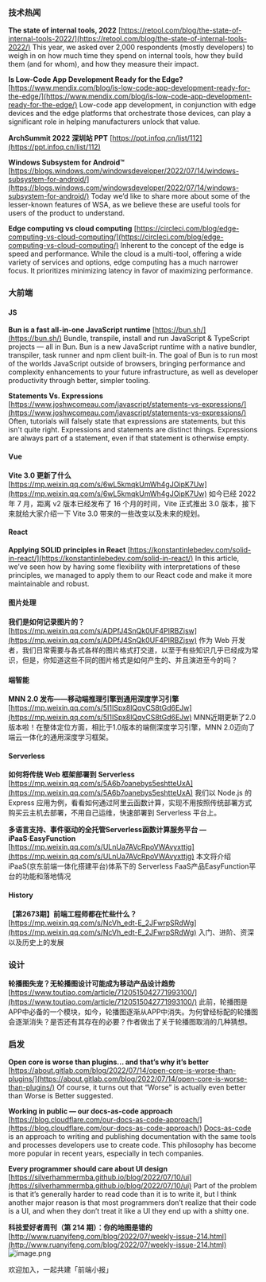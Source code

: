 ### 技术热闻
**The state of internal tools, 2022**
[https://retool.com/blog/the-state-of-internal-tools-2022/](https://retool.com/blog/the-state-of-internal-tools-2022/)
This year, we asked over 2,000 respondents (mostly developers) to weigh in on how much time they spend on internal tools, how they build them (and for whom), and how they measure their impact.

**Is Low-Code App Development Ready for the Edge?**
[https://www.mendix.com/blog/is-low-code-app-development-ready-for-the-edge/](https://www.mendix.com/blog/is-low-code-app-development-ready-for-the-edge/)
Low-code app development, in conjunction with edge devices and the edge platforms that orchestrate those devices, can play a significant role in helping manufacturers unlock that value.

**ArchSummit 2022 深圳站 PPT**
[https://ppt.infoq.cn/list/112](https://ppt.infoq.cn/list/112)

**Windows Subsystem for Android™**
[https://blogs.windows.com/windowsdeveloper/2022/07/14/windows-subsystem-for-android/](https://blogs.windows.com/windowsdeveloper/2022/07/14/windows-subsystem-for-android/)
Today we’d like to share more about some of the lesser-known features of WSA, as we believe these are useful tools for users of the product to understand.

**Edge computing vs cloud computing**
[https://circleci.com/blog/edge-computing-vs-cloud-computing/](https://circleci.com/blog/edge-computing-vs-cloud-computing/)
Inherent to the concept of the edge is speed and performance. While the cloud is a multi-tool, offering a wide variety of services and options, edge computing has a much narrower focus. It prioritizes minimizing latency in favor of maximizing performance.

### 大前端
#### JS
**Bun is a fast all-in-one JavaScript runtime**
[https://bun.sh/](https://bun.sh/)
Bundle, transpile, install and run JavaScript & TypeScript projects — all in Bun. Bun is a new JavaScript runtime with a native bundler, transpiler, task runner and npm client built-in. The goal of Bun is to run most of the worlds JavaScript outside of browsers, bringing performance and complexity enhancements to your future infrastructure, as well as developer productivity through better, simpler tooling.

**Statements Vs. Expressions**
[https://www.joshwcomeau.com/javascript/statements-vs-expressions/](https://www.joshwcomeau.com/javascript/statements-vs-expressions/)
Often, tutorials will falsely state that expressions are statements, but this isn't quite right. Expressions and statements are distinct things. Expressions are always part of a statement, even if that statement is otherwise empty.

#### Vue
**Vite 3.0 更新了什么**
[https://mp.weixin.qq.com/s/6wL5kmqkUmWh4gJOipK7Uw](https://mp.weixin.qq.com/s/6wL5kmqkUmWh4gJOipK7Uw)
如今已经 2022 年 7 月，距离 v2 版本已经发布了 16 个月的时间，Vite 正式推出 3.0 版本，接下来就给大家介绍一下 Vite 3.0 带来的一些改变以及未来的规划。

#### React
**Applying SOLID principles in React**
[https://konstantinlebedev.com/solid-in-react/](https://konstantinlebedev.com/solid-in-react/)
In this article, we’ve seen how by having some flexibility with interpretations of these principles, we managed to apply them to our React code and make it more maintainable and robust.

#### 图片处理
**我们是如何记录图片的？**
[https://mp.weixin.qq.com/s/ADPfJ4SnQk0UF4PIRBZjsw](https://mp.weixin.qq.com/s/ADPfJ4SnQk0UF4PIRBZjsw)
作为 Web 开发者，我们日常需要与各式各样的图片格式打交道，以至于有些知识几乎已经成为常识，但是，你知道这些不同的图片格式是如何产生的、并且演进至今的吗？

#### 端智能
**MNN 2.0 发布——移动端推理引擎到通用深度学习引擎**
[https://mp.weixin.qq.com/s/5I1ISpx8lQqvCS8tGd6EJw](https://mp.weixin.qq.com/s/5I1ISpx8lQqvCS8tGd6EJw)
MNN近期更新了2.0版本啦！在整体定位方面，相比于1.0版本的端侧深度学习引擎，MNN 2.0迈向了端云一体化的通用深度学习框架。

#### Serverless
**如何将传统 Web 框架部署到 Serverless**
[https://mp.weixin.qq.com/s/5A6b7oanebys5eshtteUxA](https://mp.weixin.qq.com/s/5A6b7oanebys5eshtteUxA)
我们以 Node.js 的 Express 应用为例，看看如何通过阿里云函数计算，实现不用按照传统部署方式购买云主机去部署，不用自己运维，快速部署到 Serverless 平台上。

**多语言支持、事件驱动的全托管Serverless函数计算服务平台 — iPaaS·EasyFunction**
[https://mp.weixin.qq.com/s/ULnUa7AVcRpoVWAvyxttjg](https://mp.weixin.qq.com/s/ULnUa7AVcRpoVWAvyxttjg)
本文将介绍iPaaS(京东前端一体化搭建平台)体系下的 Serverless FaaS产品EasyFunction平台的功能和落地情况

#### History
**【第2673期】前端工程师都在忙些什么？**
[https://mp.weixin.qq.com/s/NcVh_edt-E_2JFwrpSRdWg](https://mp.weixin.qq.com/s/NcVh_edt-E_2JFwrpSRdWg)
入门、进阶、资深以及历史上的发展

### 设计
**轮播图失宠？无轮播图设计可能成为移动产品设计趋势**
[https://www.toutiao.com/article/7120515042771993100/](https://www.toutiao.com/article/7120515042771993100/)
此前，轮播图是APP中必备的一个模块，如今，轮播图逐渐从APP中消失。为何曾经标配的轮播图会逐渐消失？是否还有其存在的必要？作者做出了关于轮播图取消的几种猜想。

### 启发
**Open core is worse than plugins... and that’s why it’s better**
[https://about.gitlab.com/blog/2022/07/14/open-core-is-worse-than-plugins/](https://about.gitlab.com/blog/2022/07/14/open-core-is-worse-than-plugins/)
Of course, it turns out that “Worse” is actually even better than Worse is Better suggested.

**Working in public — our docs-as-code approach**
[https://blog.cloudflare.com/our-docs-as-code-approach/](https://blog.cloudflare.com/our-docs-as-code-approach/)
[Docs-as-code](https://www.writethedocs.org/guide/docs-as-code/) is an approach to writing and publishing documentation with the same tools and processes developers use to create code. This philosophy has become more popular in recent years, especially in tech companies.

**Every programmer should care about UI design**
[https://silverhammermba.github.io/blog/2022/07/10/ui](https://silverhammermba.github.io/blog/2022/07/10/ui)
Part of the problem is that it’s generally harder to read code than it is to write it, but I think another major reason is that most programmers don’t realize that their code is a UI, and when they don’t treat it like a UI they end up with a shitty one.

**科技爱好者周刊（第 214 期）：你的地图是错的**
[http://www.ruanyifeng.com/blog/2022/07/weekly-issue-214.html](http://www.ruanyifeng.com/blog/2022/07/weekly-issue-214.html)
![image.png](https://cdn.nlark.com/yuque/0/2020/png/85771/1605930034828-7fc81343-651f-4a15-8465-eebe5a23cf61.png#crop=0&crop=0&crop=1&crop=1&height=31&id=C5Hpa&margin=%5Bobject%20Object%5D&name=image.png&originHeight=90&originWidth=2186&originalType=binary&ratio=1&rotation=0&showTitle=false&size=14325&status=done&style=none&title=&width=746)


欢迎加入，一起共建「前端小报」
